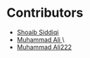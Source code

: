 # Contributors

- [Shoaib Siddiqi](https://github.com/ShoaibSiddiqi)
- [Muhammad Ali ](https://github.com/designsbyali)\
- [Muhammad Ali222 ](https://github.com/designsbyali222)
